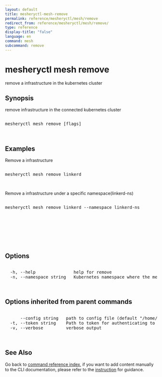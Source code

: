 ```yaml
---
layout: default
title: mesheryctl-mesh-remove
permalink: reference/mesheryctl/mesh/remove
redirect_from: reference/mesheryctl/mesh/remove/
type: reference
display-title: "false"
language: en
command: mesh
subcommand: remove
---
```


# mesheryctl mesh remove

remove a infrastructure in the kubernetes cluster

## Synopsis

remove infrastructure in the connected kubernetes cluster
<pre class='codeblock-pre'>
<div class='codeblock'>
mesheryctl mesh remove [flags]

</div>
</pre> 

## Examples

Remove a infrastructure
<pre class='codeblock-pre'>
<div class='codeblock'>
mesheryctl mesh remove linkerd

</div>
</pre> 

Remove a infrastructure under a specific namespace(linkerd-ns)
<pre class='codeblock-pre'>
<div class='codeblock'>
mesheryctl mesh remove linkerd --namespace linkerd-ns

</div>
</pre> 

<pre class='codeblock-pre'>
<div class='codeblock'>
		

</div>
</pre> 

## Options

<pre class='codeblock-pre'>
<div class='codeblock'>
  -h, --help               help for remove
  -n, --namespace string   Kubernetes namespace where the mesh is deployed (default "default")

</div>
</pre>

## Options inherited from parent commands

<pre class='codeblock-pre'>
<div class='codeblock'>
      --config string   path to config file (default "/home/runner/.meshery/config.yaml")
  -t, --token string    Path to token for authenticating to Meshery API
  -v, --verbose         verbose output

</div>
</pre>

## See Also

Go back to [command reference index](/reference/mesheryctl/), if you want to add content manually to the CLI documentation, please refer to the [instruction](/project/contributing/contributing-cli#preserving-manually-added-documentation) for guidance.
